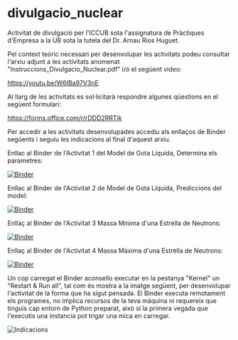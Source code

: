 # divulgacio_nuclear
Activitat de divulgació per l'ICCUB sota l'assignatura de Pràctiques d'Empresa a la UB sota la tutela del Dr. Arnau Rios Huguet.

Pel context teòric necessari per desenvolupar les activitats podeu consultar l'arxiu adjunt a les activitats anomenat "Instruccions_Divulgacio_Nuclear.pdf" i/ó el següent video:

https://youtu.be/W6IBa97V3nE

Al llarg de les activitats es sol·licitarà respondre algunes qüestions en el següent formulari:

https://forms.office.com/r/rDDD2RRTik

Per accedir a les activitats desenvolupades accediu als enllaços de Binder següents i seguiu les indicacions al final d'aquest arxiu.

Enllac al Binder de l'Activitat 1 del Model de Gota Líquida, Determina els parametres:

[![Binder](https://mybinder.org/badge_logo.svg)](https://mybinder.org/v2/gh/dpascuso/divulgacio_nuclear/HEAD?filepath=MGL_Find_Parameters.ipynb)

Enllac al Binder de l'Activitat 2 de Model de Gota Líquida, Prediccions del model:

[![Binder](https://mybinder.org/badge_logo.svg)](https://mybinder.org/v2/gh/dpascuso/divulgacio_nuclear/HEAD?filepath=MGL_Prediction.ipynb)

Enllaç al Binder de l'Activitat 3 Massa Mínima d'una Estrella de Neutrons:

[![Binder](https://mybinder.org/badge_logo.svg)](https://mybinder.org/v2/gh/dpascuso/divulgacio_nuclear/HEAD?filepath=Neutron_Star_Minimum_Mass.ipynb)

Enllaç al Binder de l'Activitat 4 Massa Màxima d'una Estrella de Neutrons:

[![Binder](https://mybinder.org/badge_logo.svg)](https://mybinder.org/v2/gh/dpascuso/divulgacio_nuclear/HEAD?filepath=Neutron_Star_Maximum_Mass.ipynb)

Un cop carregat el Binder aconsello executar en la pestanya "Kernel" un "Restart & Run all", tal com és mostra a la imatge següent, per desenvolupar l'activitat de la forma que ha sigut pensada. El Binder executa remotament els programes, no implica recursos de la teva màquina ni requereix que tinguis cap entorn de Python preparat, això sí la primera vegada que l'executis una instancia pot trigar una mica en carregar.

![Indicacions](https://user-images.githubusercontent.com/86967725/126076120-5efa1bd7-9872-4394-92b3-aae5333687bf.png)

